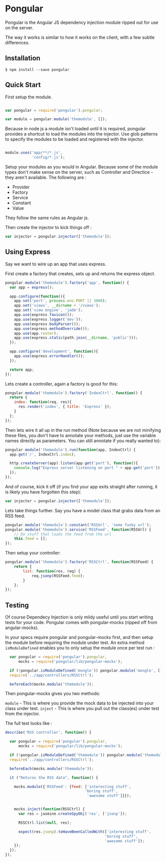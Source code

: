 Pongular
========

Pongular is the Angular JS dependency injection module ripped out for use on the server.

The way it works is similar to how it works on the client, with a few subtle differences.

## Installation

    $ npm install --save pongular

## Quick Start

First setup the module.

```js

var pongular = require('pongular').pongular;

var module = pongular.module('themodule', []);

```

Because in node js a module isn't loaded until it is required, pongular provides a shortcut to load the modules into the injector. Use glob patterns to specify the modules to be loaded and registered with the injector.

```js

module.uses('app/**/*.js',
            'config/*.js');

```

Setup your modules as you would in Angular. Because some of the module types don't make sense on the server, such as Controller and Directice - they aren't available. The following are :

- Provider
- Factory
- Service
- Constant
- Value

They follow the same rules as Angular js.

Then create the injector to kick things off :

```js
var injector = pongular.injector(['themodule']);
```

## Using Express

Say we want to wire up an app that uses express.

First create a factory that creates, sets up and returns the express object.

```js
pongular.module('themodule').factory('app', function() {
  var app = express();

  app.configure(function(){
    app.set('port', process.env.PORT || 3000);
    app.set('views', __dirname + '/views');
    app.set('view engine', 'jade');
    app.use(express.favicon());
    app.use(express.logger('dev'));
    app.use(express.bodyParser());
    app.use(express.methodOverride());
    app.use(app.router);
    app.use(express.static(path.join(__dirname, 'public')));
  });

  app.configure('development', function(){
    app.use(express.errorHandler());
  });

  return app;
});

```

Lets create a controller, again a factory is good for this:

```js
pongular.module('themodule').factory('IndexCtrl', function() {
  return {
    index: function(req, res){
      res.render('index', { title: 'Express' });
    }
  };
});
```

Then lets wire it all up in the run method (Note because we are not minifying these files, you don't have to annotate your methods, just use the variable names directly as parameters. You can still annotate if you really wanted to):

```js
pongular.module('themodule').run(function(app, IndexCtrl) {
  app.get('/', IndexCtrl.index);

  http.createServer(app).listen(app.get('port'), function(){
    console.log("Express server listening on port " + app.get('port'));
  });
});
```

And of course, kick it off (if you find your app exits straight after running, it is likely you have forgotten this step):

```js
var injector = pongular.injector(['themodule']);
```

Lets take things further. Say you have a model class that grabs data from an RSS feed.

```js
pongular.module('themodule').constant('RSSUrl', 'some funky url');
pongular.module('themodule').service('RSSFeed', function(RSSUrl) {
    // Do stuff that loads the feed from the url
    this.feed = [];
});
```

Then setup your controller:

```js
pongular.module('themodule').factory('RSSCtrl', function(RSSFeed) {
    return {
        list: function(res, req) {
            req.jsonp(RSSFeed.feed);
        }
    };
});
```

## Testing

Of course Dependecy Injection is only mildy useful until you start writing tests for your code. Pongular comes with pongular-mocks (ripped off from angular-mocks).

In your specs require pongular and pongular-mocks first, and then setup the module before requiring the module under test. An extra method `isModuleDefined` enables you to only setup the module once per test run :

```js
  var pongular = require('pongular').pongular,
      mocks = require('pongular/lib/pongular-mocks');

  if (!pongular.isModuleDefined('mongle')) pongular.module('mongle', []);
  require('../app/controllers/RSSCtrl');

  beforeEach(mocks.module('themodule'));
```

Then pongular-mocks gives you two methods:

`module` - This is where you provide the mock data to be injected into your class under test.
`inject` - This is where you pull out the class(es) under test from the injector.

The full test looks like :

```js
describe('RSS controller', function() {

  var pongular = require('pongular').pongular,
      mocks = require('pongular/lib/pongular-mocks');

  if (!pongular.isModuleDefined('themodule')) pongular.module('themodule', []);
  require('../app/controllers/RSSCtrl');

  beforeEach(mocks.module('themodule'));

  it ("Returns the RSS data", function() {

    mocks.module({'RSSFeed': {feed: ['interesting stuff',
                                    'boring stuff',
                                     'awesome stuff']}});


    mocks.inject(function(RSSCtrl) {
      var res = jasmine.createSpyObj('res', ['jsonp']);

      RSSCtrl.list(null, res);

      expect(res.jsonp).toHaveBeenCalledWith(['interesting stuff',
                                             'boring stuff',
                                             'awesome stuff']);
    });
  });
});
```

